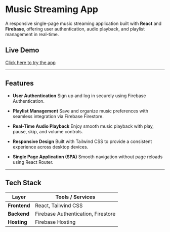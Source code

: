# Music Streaming App

A responsive single-page music streaming application built with **React** and **Firebase**, offering user authentication, audio playback, and playlist management in real-time.

## Live Demo

[Click here to try the app](https://music-app-f1690.web.app)

---

## Features

* **User Authentication**
  Sign up and log in securely using Firebase Authentication.

* **Playlist Management**
  Save and organize music preferences with seamless integration via Firebase Firestore.

* **Real-Time Audio Playback**
  Enjoy smooth music playback with play, pause, skip, and volume controls.

* **Responsive Design**
  Built with Tailwind CSS to provide a consistent experience across desktop devices.

* **Single Page Application (SPA)**
  Smooth navigation without page reloads using React Router.

---

## Tech Stack

| Layer        | Tools / Services                   |
| ------------ | ---------------------------------- |
| **Frontend** | React, Tailwind CSS                |
| **Backend**  | Firebase Authentication, Firestore |
| **Hosting**  | Firebase Hosting                   |


